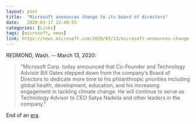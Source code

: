 ```yaml
---
layout: post
title:  "Microsoft announces change to its board of directors"
date:   2020-03-17 12:40:55
categories: [Links]
tags: [microsoft, news]
link: https://news.microsoft.com/2020/03/13/microsoft-announces-change-to-its-board-of-directors/
---
```


REDMOND, Wash. -- March 13, 2020:

>"Microsoft Corp. today announced that Co-Founder and Technology Advisor Bill Gates stepped down from the company’s Board of Directors to dedicate more time to his philanthropic priorities including global health, development, education, and his increasing engagement in tackling climate change. He will continue to serve as Technology Advisor to CEO Satya Nadella and other leaders in the company."

End of an [era](https://www.inc.com/bill-murphy-jr/bill-gates-warren-buffett-microsoft-berkshire-hathaway-board-announcement.html).
